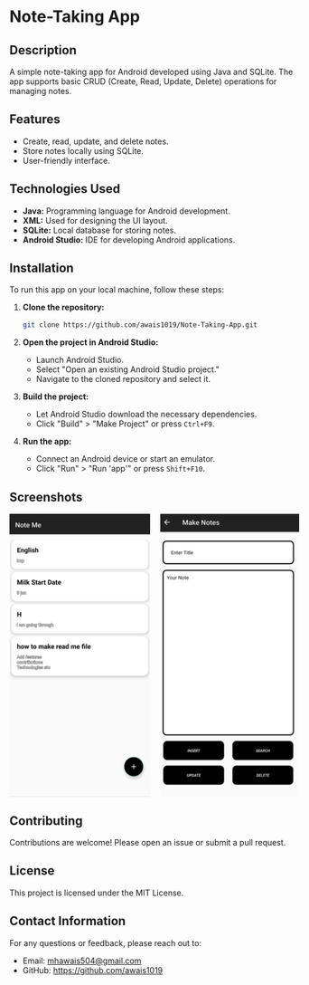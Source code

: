 # Note-Taking App

## Description
A simple note-taking app for Android developed using Java and SQLite. The app supports basic CRUD (Create, Read, Update, Delete) operations for managing notes.

## Features
- Create, read, update, and delete notes.
- Store notes locally using SQLite.
- User-friendly interface.

## Technologies Used
- **Java:** Programming language for Android development.
- **XML:** Used for designing the UI layout.
- **SQLite:** Local database for storing notes.
- **Android Studio:** IDE for developing Android applications.

## Installation
To run this app on your local machine, follow these steps:

1. **Clone the repository:**
    ```sh
    git clone https://github.com/awais1019/Note-Taking-App.git
    ```
    
2. **Open the project in Android Studio:**
    - Launch Android Studio.
    - Select "Open an existing Android Studio project."
    - Navigate to the cloned repository and select it.
    
3. **Build the project:**
    - Let Android Studio download the necessary dependencies.
    - Click "Build" > "Make Project" or press `Ctrl+F9`.
    
4. **Run the app:**
    - Connect an Android device or start an emulator.
    - Click "Run" > "Run 'app'" or press `Shift+F10`.

## Screenshots

<div style="display: flex;">
  <img src="Screenshots/HomePage.jpg" alt="Home Screen" width="300" height="500" style="margin-right: 18px;"/>
  <img src="Screenshots/CurdPage.jpg" alt="Curd Screen" width="300" height="500"/>
</div>



## Contributing
Contributions are welcome! Please open an issue or submit a pull request.

## License
This project is licensed under the MIT License.

## Contact Information
For any questions or feedback, please reach out to:
- Email: mhawais504@gmail.com
- GitHub: https://github.com/awais1019
